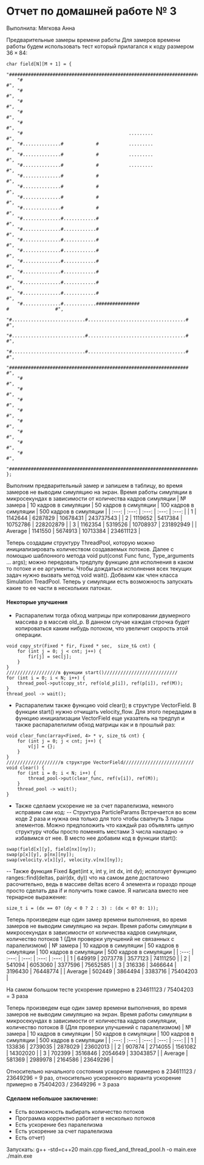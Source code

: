 # Отчет по домашней работе № 3
Выполнила: Мягкова Анна

Предварительные замеры времени работы
Для замеров времени работы будем использовать тест который прилагался к коду размером $36 \times 84$:
```
char field[N][M + 1] = {
    "####################################################################################",
    "#                                                                                  #",
    "#                                                                                  #",
    "#                                                                                  #",
    "#                                                                                  #",
    "#                                                                                  #",
    "#                                       .........                                  #",
    "#..............#            #           .........                                  #",
    "#..............#            #           .........                                  #",
    "#..............#            #           .........                                  #",
    "#..............#            #                                                      #",
    "#..............#            #                                                      #",
    "#..............#            #                                                      #",
    "#..............#            #                                                      #",
    "#..............#............#                                                      #",
    "#..............#............#                                                      #",
    "#..............#............#                                                      #",
    "#..............#............#                                                      #",
    "#..............#............#                                                      #",
    "#..............#............#                                                      #",
    "#..............#............#                                                      #",
    "#..............#............#                                                      #",
    "#..............#............################                     #                 #",
    "#...........................#....................................#                 #",
    "#...........................#....................................#                 #",
    "#...........................#....................................#                 #",
    "##################################################################                 #",
    "#                                                                                  #",
    "#                                                                                  #",
    "#                                                                                  #",
    "#                                                                                  #",
    "#                                                                                  #",
    "#                                                                                  #",
    "#                                                                                  #",
    "#                                                                                  #",
    "####################################################################################",
};
```

Выполним предварительный замер и запишем в таблицу, во время замеров не выводим симуляцию на экран.
Время работы симуляции в микросекундах в зависимости от количества кадров симуляции
| № замера  | 10 кадров в симуляции | 50 кадров в симуляции | 100 кадров в симуляции | 500 кадров в симуляции |
| :---:  | :---:       |     :---:      |          :---: | :---: |
| 1 | 1142644   | 6287829     | 10678431    | 243737543 | 
| 2 | 1119652 | 5417384 | 10752786 | 228202879 | 
| 3 | 1162354 | 5319526 | 10708937 | 231892949 | 
| Average | 1141550   | 5674913     | 10713384    | 234611123 | 

Теперь создадим структуру ThreadPool, которую можно инициализировать количеством создаваемых потоков. Далее с помощью шаблонного метода void put(const Func func, Type_arguments ... args); можно передовать тредпулу функцию для исполнения в каком то потоке и ее аргументы. Чтобы дождаться исполнения всех текущих задач нужно вызвать метод void wait(). Добваим как член класса Simulation TreadPool. Теперь у симуляции есть возможность запускать какие то ее части в нескольких патоках. 
#### Некоторые улучшения
- Распаралелим тогда обход матрицы при копировании двумерного массива p в массив old_p. В данном случае каждая строчка будет копироваться каким нибудь потоком, что увеличит скорость этой операции.
```
void copy_str(Fixed * fir, Fixed * sec,  size_t& cnt) {
    for (int j = 0; j < cnt; j++) {
        fir[j] = sec[j];
    }
}
///////////////////в функции start()///////////////////////////
for (int i = 0; i < N; i++) {
    thread_pool->put(copy_str, ref(old_p[i]), ref(p[i]), ref(M));
}
thread_pool -> wait();
```
- Распаралелим также функцию void clear(); в структуре VectorField. В функции start() нужно отчищать velocity_flow. Для этого передадим в функцию инициализации VectorField еще указатель на тредпул и также распаралелилим обход матрицы как и в прошлый раз:
```
void clear_func(array<Fixed, 4> * v, size_t& cnt) {
    for (int j = 0; j < cnt; j++) {
        v[j] = {};
    }
}
////////////////////в структуре VectorField//////////////////////////
void clear() {
    for (int i = 0; i < N; i++) {
        thread_pool->put(clear_func, ref(v[i]), ref(M));
    }
    thread_pool -> wait();
}
```
- Также сделаем ускорение не за счет паралелизма, немного исправим сам код:
-- Структура ParticleParams Встречается во всем коде 2 раза и нужна она только для того чтобы свапнуть 3 пары элементов. Можно предположить что каждый раз объявлять целую структуру чтобы просто поменять местами 3 числа накладно -> избавимся от нее. В место нее добавим код в функции start():
```
swap(field[x][y], field[nx][ny]);
swap(p[x][y], p[nx][ny]);
swap(velocity.v[x][y], velocity.v[nx][ny]);
```
-- Также функция Fixed &get(int x, int y, int dx, int dy); исползует функцию ranges::find(deltas, pair(dx, dy)) что на самом деле достаточно расочительно, ведь в массиве deltas всего 4 элемента и гораздо проще просто сделать два if и получить тоже самое. Я написала вместо нее тернарное выражение:
```
size_t i = (dx == 0? (dy < 0 ? 2 : 3) : (dx < 0? 0: 1));
```
Теперь произведем еще один замер времени выполнения, во время замеров не выводим симуляцию на экран.
Время работы симуляции в микросекундах в зависимости от количества кадров симуляции, количество потоков 1 (Для проверки улучшений не связанных с паралелизмом)
| № замера  | 10 кадров в симуляции | 50 кадров в симуляции | 100 кадров в симуляции | 500 кадров в симуляции |
| :---:  | :---:       |     :---:      |          :---: | :---: |
| 1 | 649919   | 2073778     | 3577123    | 74111250 | 
| 2 | 541094 | 6053060 | 3377596 | 75652585 | 
| 3 | 316336 | 3466644 | 3196430 | 76448774 | 
| Average | 502449   | 3864494     | 3383716    | 75404203 | 

На самом большом тесте ускорение примерно в 234611123 / 75404203 = 3 раза

Теперь произведем еще один замер времени выполнения, во время замеров не выводим симуляцию на экран.
Время работы симуляции в микросекундах в зависимости от количества кадров симуляции, количество потоков 8 (Для проверки улучшений с паралелизмом)
| № замера  | 10 кадров в симуляции | 50 кадров в симуляции | 100 кадров в симуляции | 500 кадров в симуляции |
| :---:  | :---:       |     :---:      |          :---: | :---: |
| 1 | 133836   | 2739035     | 2878029    | 23602013 | 
| 2 | 907874 | 2714055 | 1561082 | 14302020 | 
| 3 | 702399 | 3516846 | 2054649 | 33043857 | 
| Average | 581369   | 2989978     | 2164586    | 23649296 | 

Относительно начального состояния ускорение примерно в 234611123 / 23649296 = 9 раз, относительно ускоренного варианта ускорение примерно в 75404203 / 23649296 = 3 раза

#### Сделаем небольшое заключение:
- Есть возможность выбирать количество потоков
- Программа корректно работает в несколько потоков
- Есть ускорение без паралелизма
- Есть ускорение за счет паралелизма
- Есть отчет)

Запускать:
g++ -std=c++20  main.cpp fixed_and_thread_pool.h -o main.exe
./main.exe
